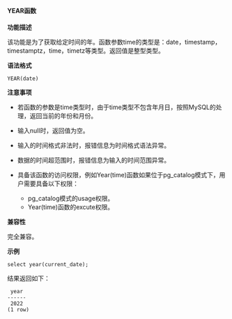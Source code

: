 #### YEAR函数

**功能描述**

该功能是为了获取给定时间的年。函数参数time的类型是：date，timestamp，timestamptz，time，timetz等类型。返回值是整型类型。

**语法格式**

```
YEAR(date)
```

**注意事项**

- 若函数的参数是time类型时，由于time类型不包含年月日，按照MySQL的处理，返回当前的年份和月份。

- 输入null时，返回值为空。

- 输入的时间格式非法时，报错信息为时间格式语法异常。

- 数据的时间超范围时，报错信息为输入的时间范围异常。
- 具备该函数的访问权限，例如Year(time)函数如果位于pg_catalog模式下，用户需要具备以下权限：
  - pg_catalog模式的usage权限。
  - Year(time)函数的excute权限。

**兼容性**

完全兼容。

**示例**

```
select year(current_date);
```

结果返回如下：

```
 year 
------
 2022
(1 row)
```

#### 